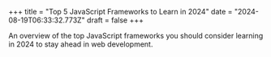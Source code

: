 +++
title = "Top 5 JavaScript Frameworks to Learn in 2024"
date = "2024-08-19T06:33:32.773Z"
draft = false
+++

  An overview of the top JavaScript frameworks you should consider learning in 2024 to stay ahead in web development.
        